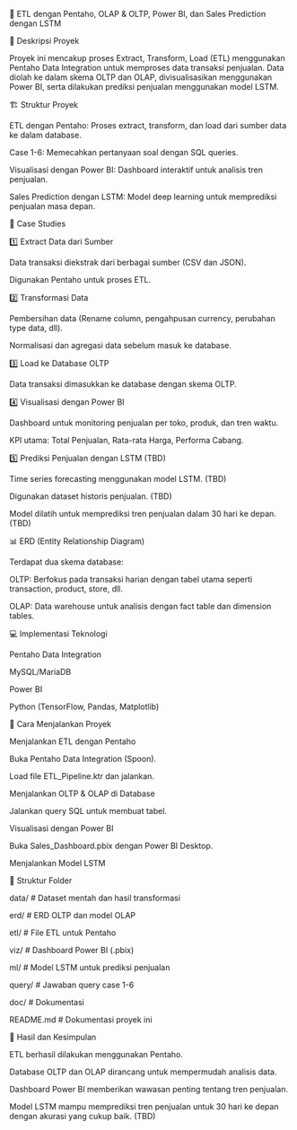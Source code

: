 🚀 ETL dengan Pentaho, OLAP & OLTP, Power BI, dan Sales Prediction dengan LSTM

📌 Deskripsi Proyek

Proyek ini mencakup proses Extract, Transform, Load (ETL) menggunakan Pentaho Data Integration untuk memproses data transaksi penjualan. Data diolah ke dalam skema OLTP dan OLAP, divisualisasikan menggunakan Power BI, serta dilakukan prediksi penjualan menggunakan model LSTM.

🏗 Struktur Proyek

ETL dengan Pentaho: Proses extract, transform, dan load dari sumber data ke dalam database.

Case 1-6: Memecahkan pertanyaan soal dengan SQL queries.

Visualisasi dengan Power BI: Dashboard interaktif untuk analisis tren penjualan.

Sales Prediction dengan LSTM: Model deep learning untuk memprediksi penjualan masa depan.

📝 Case Studies

1️⃣ Extract Data dari Sumber

Data transaksi diekstrak dari berbagai sumber (CSV dan JSON).

Digunakan Pentaho untuk proses ETL.

2️⃣ Transformasi Data

Pembersihan data (Rename column, pengahpusan currency, perubahan type data, dll).

Normalisasi dan agregasi data sebelum masuk ke database.

3️⃣ Load ke Database OLTP

Data transaksi dimasukkan ke database dengan skema OLTP.

4️⃣ Visualisasi dengan Power BI

Dashboard untuk monitoring penjualan per toko, produk, dan tren waktu.

KPI utama: Total Penjualan, Rata-rata Harga, Performa Cabang.

5️⃣ Prediksi Penjualan dengan LSTM (TBD)

Time series forecasting menggunakan model LSTM. (TBD)

Digunakan dataset historis penjualan. (TBD)

Model dilatih untuk memprediksi tren penjualan dalam 30 hari ke depan. (TBD)

📊 ERD (Entity Relationship Diagram)

Terdapat dua skema database:

OLTP: Berfokus pada transaksi harian dengan tabel utama seperti transaction, product, store, dll.

OLAP: Data warehouse untuk analisis dengan fact table dan dimension tables.


💻 Implementasi Teknologi

Pentaho Data Integration

MySQL/MariaDB

Power BI

Python (TensorFlow, Pandas, Matplotlib)

🔧 Cara Menjalankan Proyek

Menjalankan ETL dengan Pentaho

Buka Pentaho Data Integration (Spoon).

Load file ETL_Pipeline.ktr dan jalankan.

Menjalankan OLTP & OLAP di Database

Jalankan query SQL untuk membuat tabel.

Visualisasi dengan Power BI

Buka Sales_Dashboard.pbix dengan Power BI Desktop.

Menjalankan Model LSTM

📂 Struktur Folder

data/                   # Dataset mentah dan hasil transformasi

erd/                    # ERD OLTP dan model OLAP

etl/                    # File ETL untuk Pentaho

viz/                    # Dashboard Power BI (.pbix)

ml/                     # Model LSTM untuk prediksi penjualan

query/                  # Jawaban query case 1-6

doc/                    # Dokumentasi

README.md               # Dokumentasi proyek ini



📌 Hasil dan Kesimpulan

ETL berhasil dilakukan menggunakan Pentaho.

Database OLTP dan OLAP dirancang untuk mempermudah analisis data.

Dashboard Power BI memberikan wawasan penting tentang tren penjualan.

Model LSTM mampu memprediksi tren penjualan untuk 30 hari ke depan dengan akurasi yang cukup baik. (TBD)

